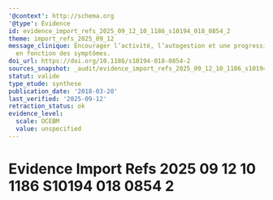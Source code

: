```yaml
---
'@context': http://schema.org
'@type': Evidence
id: evidence_import_refs_2025_09_12_10_1186_s10194_018_0854_2
theme: import_refs_2025_09_12
message_clinique: Encourager l’activité, l’autogestion et une progression graduée
  en fonction des symptômes.
doi_url: https://doi.org/10.1186/s10194-018-0854-2
sources_snapshot: _audit/evidence_import_refs_2025_09_12_10_1186_s10194_018_0854_2.json
statut: valide
type_etude: synthese
publication_date: '2018-03-20'
last_verified: '2025-09-12'
retraction_status: ok
evidence_level:
  scale: OCEBM
  value: unspecified
---
```

# Evidence Import Refs 2025 09 12 10 1186 S10194 018 0854 2

